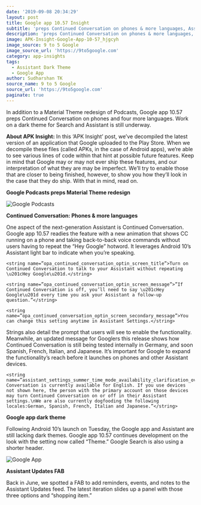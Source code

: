 ```yaml
---
date: '2019-09-08 20:34:29'
layout: post
title: Google app 10.57 Insight
subtitle: 'preps Continued Conversation on phones & more languages, Assistant dark theme'
description: 'preps Continued Conversation on phones & more languages, Assistant dark theme'
image: APK-Insight-Google-App-10-57_hjgcyh
image_source: 9 to 5 Google
image_source_url: 'https://9to5google.com'
category: app-insights
tags:
  - Assistant Dark Theme
  - Google App
author: Sudharshan TK
source_name: 9 to 5 Google
source_url: 'https://9to5google.com'
paginate: true
---
```

In addition to a Material Theme redesign of Podcasts, Google app 10.57 preps Continued Conversation on phones and four more languages. Work on a dark theme for Search and Assistant is still underway.


**About APK Insight:** In this ‘APK Insight’ post, we’ve decompiled the latest version of an application that Google uploaded to the Play Store. When we decompile these files (called APKs, in the case of Android apps), we’re able to see various lines of code within that hint at possible future features. Keep in mind that Google may or may not ever ship these features, and our interpretation of what they are may be imperfect. We’ll try to enable those that are closer to being finished, however, to show you how they’ll look in the case that they do ship. With that in mind, read on.

**Google Podcasts preps Material Theme redesign**

![Google Podcasts](https://res.cloudinary.com/read-write-tech/image/upload/v1567953035/google-podcasts-material-theme-1_d5ic8y.png "Podcasts App")

**Continued Conversation: Phones & more languages**

One aspect of the next-generation Assistant is Continued Conversation. Google app 10.57 readies the feature with a new animation that shows CC running on a phone and taking back-to-back voice commands without users having to repeat the “Hey Google” hotword. It leverages Android 10’s Assistant light bar to indicate when you’re speaking.

```
<string name=”opa_continued_conversation_optin_screen_title”>Turn on Continued Conversation to talk to your Assistant without repeating \u201cHey Google\u201d.</string>
```

```
<string name=”opa_continued_conversation_optin_screen_message”>”If Continued Conversation is off, you’ll need to say \u201cHey Google\u201d every time you ask your Assistant a follow-up question.”</string>
```

```
<string name=”opa_continued_conversation_optin_screen_secondary_message”>You can change this setting anytime in Assistant Settings.</string>
```

Strings also detail the prompt that users will see to enable the functionality. Meanwhile, an updated message for Googlers this release shows how Continued Conversation is still being tested internally in Germany, and soon Spanish, French, Italian, and Japanese. It’s important for Google to expand the functionality’s reach before it launches on phones and other Assistant devices.

```
<string name=”assistant_settings_summer_time_mode_availability_clarification_override”>”Continued Conversation is currently available for English. If you use devices not shown here, the person with the primary account on those devices may turn Continued Conversation on or off in their Assistant settings.\nWe are also currently dogfooding the following locales:German, Spanish, French, Italian and Japanese.”</string>
```

**Google app dark theme**

Following Android 10’s launch on Tuesday, the Google app and Assistant are still lacking dark themes. Google app 10.57 continues development on the look with the setting now called “Theme.” Google Search is also using a shorter header.

![Google App](https://res.cloudinary.com/read-write-tech/image/upload/v1567955423/google-app-10-57-dark-theme-2_dmg8lt.png "Google App")

**Assistant Updates FAB**

Back in June, we spotted a FAB to add reminders, events, and notes to the Assistant Updates feed. The latest iteration slides up a panel with those three options and “shopping item.”

